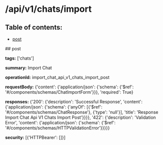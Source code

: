 # /api/v1/chats/import

## Table of contents:
- [post](#post)

<a name="post" />
## post

**tags:** ['chats']

**summary:** Import Chat

**operationId:** import_chat_api_v1_chats_import_post

**requestBody:** {'content': {'application/json': {'schema': {'$ref': '#/components/schemas/ChatImportForm'}}}, 'required': True}

**responses:** {'200': {'description': 'Successful Response', 'content': {'application/json': {'schema': {'anyOf': [{'$ref': '#/components/schemas/ChatResponse'}, {'type': 'null'}], 'title': 'Response Import Chat Api V1 Chats Import Post'}}}}, '422': {'description': 'Validation Error', 'content': {'application/json': {'schema': {'$ref': '#/components/schemas/HTTPValidationError'}}}}}

**security:** [{'HTTPBearer': []}]

